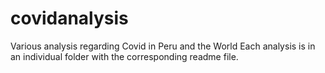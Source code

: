 # covidanalysis
Various analysis regarding Covid in Peru and the World
Each analysis is in an individual folder with the corresponding readme file. 
